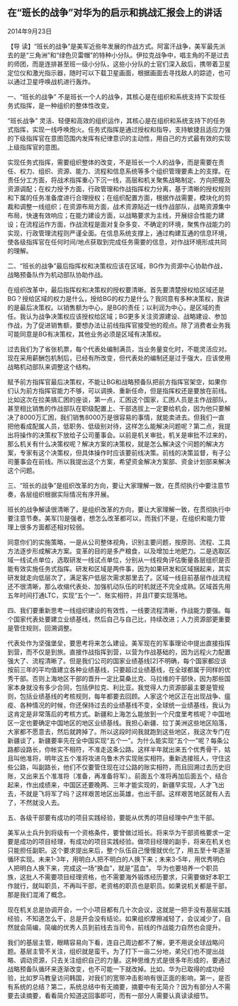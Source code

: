 ## 在“班长的战争”对华为的启示和挑战汇报会上的讲话

2014年9月23日



【导  读】“班长的战争”是美军近些年发展的作战方式。阿富汗战争，美军最先派去的是“三角洲”和“绿色贝雷帽”的特种小分队。伊拉克战争中，唱主角的不是过去的师团，而是连排甚至班一级小分队，这些小分队的士官们深入敌后，携带着卫星定位仪和激光指示器，随时可以下载卫星画面，根据画面去寻找敌人的踪迹，也可以通过卫星呼唤战机进行轰炸。



一、“班长的战争” 不是班长一个人的战争，其核心是在组织和系统支持下实现任务式指挥，是一种组织的整体性改变。

“班长战争” 灵活、轻便和高效的组织运作，其核心是在组织和系统支持下的任务式指挥，实现一线呼唤炮火。任务式指挥是通过授权和指导，支持敏捷且适应力强的下级指挥官在意图范围内发挥有纪律意识的主动性，用自己的方式最有效的实现上级指挥官的意图。

实现任务式指挥，需要组织整体的改变，不是班长一个人的战争，而是需要在责任、权力、组织、资源、能力、流程和信息系统等多个组织管理要素上的支撑。在责任分工方面，将战术指挥重心下沉一线，高层和机关聚焦战略制定、方向把握及资源调配；在权力授予方面，行政管理和作战指挥权力分离，基于清晰的授权规则和下属的任务准备度进行合理授权；在组织配置方面，根据作战需要，模块化的剪裁和调整一线组织；在资源布局方面，战术资源贴近一线作战部队，战略资源集中布局，快速有效响应；在能力建设方面，以战略要求为主线，开展综合性能力建设；在流程运作方面，作战流程是面对复杂多变、不确定的环境，聚焦作战能力的实现，行政管理流程则严谨全面。在信息系统支撑上，通过构建互通的信息环境，使各级指挥官在任何时间/地点获取到完成任务需要的信息，对作战环境形成共同的理解。

二、“班长的战争”最后指挥权和决策权应该在区域，BG作为资源中心协助作战，战略预备队作为机动部队协助作战。

在组织改革中，最后指挥权和决策权的授权要清晰。首先要清楚授权给区域还是BG？授给区域的权力是什么，授给BG的权力是什么？我同意有多种决策权，我讲的是最后决策权。以销售额为中心，是BG的责任；以利润为中心，是区域的责任。我认为战争决策权应该授权给区域；BG更多关注资源建设、战略建设、参加作战，为了促进销售额，要想办法让前线指挥官接受他的观点。除了消费者业务我可能同意是BG有决策权，其他业务必须是区域有决策权。

过去我们为了省张机票，每个代表处编制满员，当业务量变化时，不能灵活应对。现在采用薪酬包机制后，已经有所改变，但代表处的编制还是过于强大，应该使用战略机动部队来调整这个结构。

赋予前方指挥官最后决策权，不能让BG和战略预备队把前方指挥官架空，如果你们认为前方指挥官能力不够，可以调换、重新任命，但是指挥权还是要放在前线。比如这次在拉美搞汇困的座谈，第一点，汇困这个国家，汇困人员是主作战部队，甚至相比销售的作战部队在职级配置上、干部选拔上一定要给机会，因为他只要解决了8000万汇困，我们销售8000万是很容易的事情，就能卖进去。但我们一直把他看成配属人员，低职务、低级别对待，这样怎么能解决问题呢？第二点，我提出将操作的决策权下放给子公司董事会。以前是机关审批，机关是审批不过来的，那么机关有什么决策权呢？解决方案的决策权，就是怎么解决这个问题的解决方案，专家有这个决策权，但具体操作时应该要前线决策。前线的决策监督，有子公司董事会在前线。所以我提出这个方案，希望资金解决方案部、资金计划部来解决这个问题。

三、“班长的战争”是组织改革的方向，要让大家理解一致，在贯彻执行中要注意节奏，各层组织根据实际情况有序开展。

班长的战争解读很清晰了，是组织改革的方向，要让大家理解一致，在贯彻执行中要注意节奏。美军[1]是强者，想怎么改革都可以，而我们不是，在组织和能力管理上很多方面都还相对较弱。

同意你们的实施策略，一是从公司整体视角，识别主要问题，按原则、流程、工具方法逐步形成解决方案。变革的目的是多产粮食，以及增加土地肥力。二是选取区域一线试点单位，选取研发一线试点单位，分别从一线视角评估衡量各层组织是否能有效实施任务式指挥。研发和区域是两件事，因为如果研发和区域捆起来，其实研发就走向低层次了，满足客户低层次需求那里去了。区域一线目前基层作战流程还不很清晰，那么收缩代表处、加强机动队伍的时机就还不完全成熟。区域首先用五年时间打通LTC，实现“五个一”、账实相符，并且IT要实现落地。

四、我们要重新思考一线组织建设的有效性，一线要流程清晰，作战能力要强。每个国家代表处要建立业绩基线，然后自己与自己比，持续改进；人力资源部更重要是管住规则，回溯调整。

代表处作为坚强堡垒，要思考将来怎么建设。美军现在的军事理论中提出直接指挥到营，而不仅是到旅。直接作战指挥到营，以营为作战基础的，因为远程火力配置强大了、流程清晰了。但是我们公司的国家业绩基线[2]不明确，每个国家都应该按前三年的平均值建立各种业绩基线，只要超过业绩基线，在全球都属于同样的优秀干部。否则上海地区干部的晋升一定比莫桑比克、马拉维的干部快，因为那些国家本身就没有多少合同，包括伊拉克、利比亚。我觉得人力资源部最主要是管规则，包括业绩基线的考核规则，每年都要去回顾。人家这个地区正在出现战争、瘟疫、各种情况的时候，你还保持过去的业绩基线不变，全球统一业绩基线，我认为这肯定是非常落后的考核方式。新疆和上海怎么能放到一个尺度里考核呢？中国地区一定也要确定中国地区的地区业绩基线。我担心新疆、拉丁美洲这些地区陷落，大家都不愿意去，然后就跨掉了。所以这段时间我就跑到这些地区，我这次专门在新疆谈了，新疆要率先在全中国实现“五个一”。为什么能实现“五个一”呢？每条公路都设路长，你帐实不相符，不准走这条公路。这样半年就出来五个优秀骨干，姑且叫他准将，明年这五个准将攻进乌鲁木齐实现账实相符。重新选接班人，守住这些公路，叫副路长，他们不仅要管住现在过公路的账实相符，而且回溯过去历史旧账，又出来五个准准将（准备，再准备将军）。前面五个准将再加后面五个，结合起来，作出成绩来，中国区还要晚两、三年才能实现的，新疆早实现，人才飞出去，不就是飞将军了吗？这样艰苦地区出英雄，也出干部。这样艰苦地区就有人去了，不然就没人去。

五、各级干部要有成功的项目实践经验，要能从优秀的项目经理中产生干部。

美军从士兵升到将级有一个资格条件，要曾做过班长。将来华为干部资格要求一定要是成功的项目经理，有成功的项目实践经验。做项目经理的副手，将来在机关也只能担任副职。这个要求提出来后，整个队伍自己慢慢就优化了，用五至十年逐渐循环实现。未来1-3年，用明白人把不明白的人换下来；未来3-5年，用优秀明白人把明白人换下来，完成这一场“换血”，就是“蓝血”。 华为也要培养一个职员族，这批人不需要项目经理资格，也不需要海外锻炼经历要求，只需要做好本职工作就行，就叫职员，不再叫干部，老资格的职员也是职员。如果说机关都是干部，那是我们混淆了概念。

现在机关总是协调开会，一个小项目都有几十次会议，这就是一把手没有基层实践经验，不知道怎么干，总是开会没有结论。如果组织摩擦减轻了，会议减少了，自然就会简编，简编的优秀人员到前线去当司令，前线的作战能力自然也会提升。

我们的基层主管，眼睛容易向下看，连自己周边都不了解，更不用说全球战略问题。基层主管不关注，组织就是蛮干。为了打下一亩二分地，弟兄们也不提出战略、调动资源，只去关注组织自己的力量。这种思维方式是很多年形成的，要通过战略预备队循环来逐渐改变，也不可能一下就改掉。比如，华为已取得的成功经验，比如罗马教皇访问韩国，对我们的宽带冲击影响有很正面的影响，第一，是否有系统的总结？第二，系统总结中有无摘要，摘要中有无简介？因为有部分人不需要去读摘要，看看简介知道这回事即可，而有一部分人需要认真读读细节。
